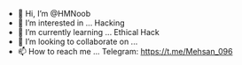 - 👋 Hi, I’m @HMNoob
- 👀 I’m interested in ... Hacking 
- 🌱 I’m currently learning ... Ethical Hack
- 💞️ I’m looking to collaborate on ...
- 📫 How to reach me ... Telegram: https://t.me/Mehsan_096

<!---
HMNoob/HMNoob is a ✨ special ✨ repository because its `README.md` (this file) appears on your GitHub profile.
You can click the Preview link to take a look at your changes.
--->
